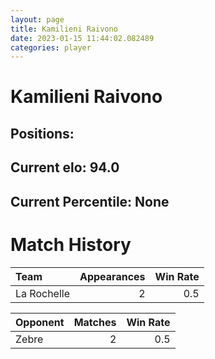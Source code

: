 ```yaml
---  
layout: page  
title: Kamilieni Raivono  
date: 2023-01-15 11:44:02.082489  
categories: player  
---
```

# Kamilieni Raivono

## Positions: 

## Current elo: 94.0

## Current Percentile: None

# Match History


| Team        |   Appearances |   Win Rate |
|:------------|--------------:|-----------:|
| La Rochelle |             2 |        0.5 |

| Opponent   |   Matches |   Win Rate |
|:-----------|----------:|-----------:|
| Zebre      |         2 |        0.5 |